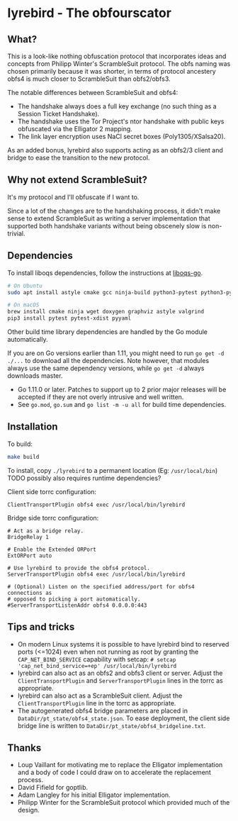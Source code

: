 # lyrebird - The obfourscator

## What?

This is a look-like nothing obfuscation protocol that incorporates ideas and
concepts from Philipp Winter's ScrambleSuit protocol.  The obfs naming was
chosen primarily because it was shorter, in terms of protocol ancestery obfs4
is much closer to ScrambleSuit than obfs2/obfs3.

The notable differences between ScrambleSuit and obfs4:

* The handshake always does a full key exchange (no such thing as a Session
  Ticket Handshake).
* The handshake uses the Tor Project's ntor handshake with public keys
  obfuscated via the Elligator 2 mapping.
* The link layer encryption uses NaCl secret boxes (Poly1305/XSalsa20).

As an added bonus, lyrebird also supports acting as an obfs2/3 client and
bridge to ease the transition to the new protocol.

## Why not extend ScrambleSuit?

It's my protocol and I'll obfuscate if I want to.

Since a lot of the changes are to the handshaking process, it didn't make sense
to extend ScrambleSuit as writing a server implementation that supported both
handshake variants without being obscenely slow is non-trivial.

## Dependencies

To install liboqs dependencies, follow the instructions at [liboqs-go](https://github.com/open-quantum-safe/liboqs-go#installation).

```bash
# On Ubuntu
sudo apt install astyle cmake gcc ninja-build python3-pytest python3-pytest-xdist unzip xsltproc doxygen graphviz python3-yaml valgrind pkg-config

# On macOS
brew install cmake ninja wget doxygen graphviz astyle valgrind
pip3 install pytest pytest-xdist pyyaml
```

Other build time library dependencies are handled by the Go module automatically.

If you are on Go versions earlier than 1.11, you might need to run `go get -d
./...` to download all the dependencies. Note however, that modules always use
the same dependency versions, while `go get -d` always downloads master.

* Go 1.11.0 or later. Patches to support up to 2 prior major releases will
  be accepted if they are not overly intrusive and well written.
* See `go.mod`, `go.sum` and `go list -m -u all` for build time dependencies.

## Installation

To build:

```bash
make build
```

To install, copy `./lyrebird` to a permanent location
(Eg: `/usr/local/bin`)
TODO possibly also requires runtime dependencies?

Client side torrc configuration:

```plain
ClientTransportPlugin obfs4 exec /usr/local/bin/lyrebird
```

Bridge side torrc configuration:

```plain
# Act as a bridge relay.
BridgeRelay 1

# Enable the Extended ORPort
ExtORPort auto

# Use lyrebird to provide the obfs4 protocol.
ServerTransportPlugin obfs4 exec /usr/local/bin/lyrebird

# (Optional) Listen on the specified address/port for obfs4 connections as
# opposed to picking a port automatically.
#ServerTransportListenAddr obfs4 0.0.0.0:443
```

## Tips and tricks

* On modern Linux systems it is possible to have lyrebird bind to reserved
  ports (<=1024) even when not running as root by granting the
  `CAP_NET_BIND_SERVICE` capability with setcap:
  `# setcap 'cap_net_bind_service=+ep' /usr/local/bin/lyrebird`
* lyrebird can also act as an obfs2 and obfs3 client or server.  Adjust the
  `ClientTransportPlugin` and `ServerTransportPlugin` lines in the torrc as
  appropriate.
* lyrebird can also act as a ScrambleSuit client.  Adjust the
  `ClientTransportPlugin` line in the torrc as appropriate.
* The autogenerated obfs4 bridge parameters are placed in
  `DataDir/pt_state/obfs4_state.json`.  To ease deployment, the client side
  bridge line is written to `DataDir/pt_state/obfs4_bridgeline.txt`.

## Thanks

* Loup Vaillant for motivating me to replace the Elligator implementation
  and a body of code I could draw on to accelerate the replacement process.
* David Fifield for goptlib.
* Adam Langley for his initial Elligator implementation.
* Philipp Winter for the ScrambleSuit protocol which provided much of the
  design.
